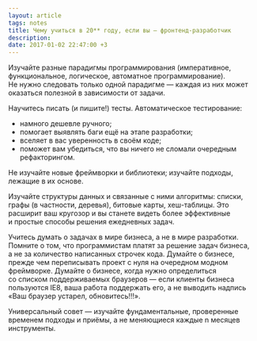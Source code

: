 ```yaml
---
layout: article
tags: notes
title: Чему учиться в 20** году, если вы — фронтенд-разработчик
description:
date: 2017-01-02 22:47:00 +3
---
```

Изучайте разные парадигмы программирования (императивное, функциональное, логическое, автоматное программирование). Не нужно следовать только одной парадигме — каждая из них может оказаться полезной в зависимости от задачи.

Научитесь писать (и пишите!) тесты. Автоматическое тестирование:

- намного дешевле ручного;
- помогает выявлять баги ещё на этапе разработки;
- вселяет в вас уверенность в своём коде;
- поможет вам убедиться, что вы ничего не сломали очередным рефакторингом.

Не изучайте новые фреймворки и библиотеки; изучайте подходы, лежащие в их основе.

Изучайте структуры данных и связанные с ними алгоритмы: списки, графы (в частности, деревья), битовые карты, хеш-таблицы. Это расширит ваш кругозор и вы станете видеть более эффективные и простые способы решения ежедневных задач.

Учитесь думать о задачах в мире бизнеса, а не в мире разработки. Помните о том, что программистам платят за решение задач бизнеса, а не за количество написанных строчек кода. Думайте о бизнесе, прежде чем переписывать проект с нуля на очередном модном фреймворке. Думайте о бизнесе, когда нужно определиться со списком поддерживаемых браузеров — если клиенты бизнеса пользуются IE8, ваша работа поддержать его, а не выводить надпись «Ваш браузер устарел, обновитесь!!!».

Универсальный совет — изучайте фундаментальные, проверенные временем подходы и приёмы, а не меняющиеся каждые n месяцев инструменты.
